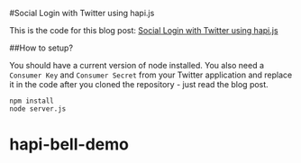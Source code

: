 #Social Login with Twitter using hapi.js

This is the code for this blog post: [Social Login with Twitter using hapi.js](http://mph-web.de/social-signup-with-twitter-using-hapi-js/)

##How to setup?

You should have a current version of node installed. You also need a `Consumer Key` and `Consumer Secret` from your Twitter application and replace it in the code after you cloned the repository - just read the blog post.

```
npm install
node server.js
```
# hapi-bell-demo
